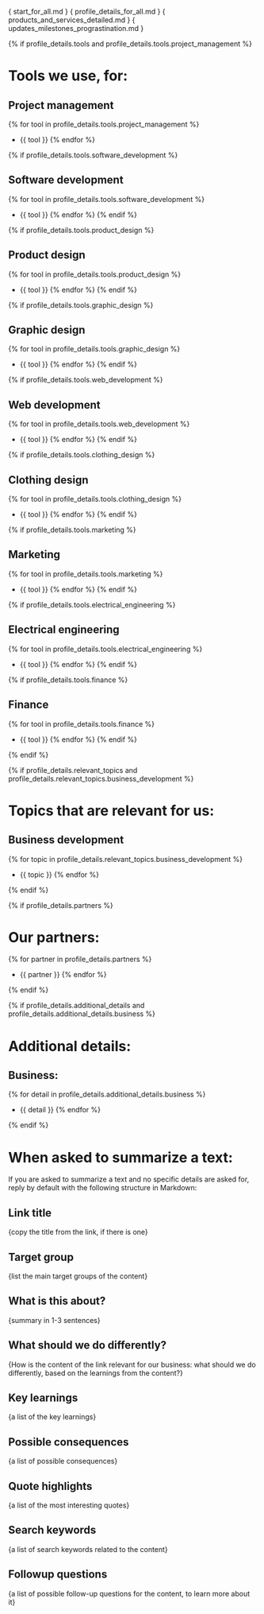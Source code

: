 { start_for_all.md }
{ profile_details_for_all.md }
{ products_and_services_detailed.md }
{ updates_milestones_prograstination.md }



{% if profile_details.tools and profile_details.tools.project_management %}
# Tools we use, for:

## Project management
{% for tool in profile_details.tools.project_management %}
- {{ tool }}
{% endfor %}

{% if profile_details.tools.software_development %}
## Software development
{% for tool in profile_details.tools.software_development %}
- {{ tool }}
{% endfor %}
{% endif %}

{% if profile_details.tools.product_design %}
## Product design
{% for tool in profile_details.tools.product_design %}
- {{ tool }}
{% endfor %}
{% endif %}

{% if profile_details.tools.graphic_design %}
## Graphic design
{% for tool in profile_details.tools.graphic_design %}
- {{ tool }}
{% endfor %}
{% endif %}

{% if profile_details.tools.web_development %}
## Web development
{% for tool in profile_details.tools.web_development %}
- {{ tool }}
{% endfor %}
{% endif %}

{% if profile_details.tools.clothing_design %}
## Clothing design
{% for tool in profile_details.tools.clothing_design %}
- {{ tool }}
{% endfor %}
{% endif %}

{% if profile_details.tools.marketing %}
## Marketing
{% for tool in profile_details.tools.marketing %}
- {{ tool }}
{% endfor %}
{% endif %}

{% if profile_details.tools.electrical_engineering %}
## Electrical engineering
{% for tool in profile_details.tools.electrical_engineering %}
- {{ tool }}
{% endfor %}
{% endif %}

{% if profile_details.tools.finance %}
## Finance
{% for tool in profile_details.tools.finance %}
- {{ tool }}
{% endfor %}
{% endif %}

{% endif %}



{% if profile_details.relevant_topics and profile_details.relevant_topics.business_development %}
# Topics that are relevant for us:

## Business development
{% for topic in profile_details.relevant_topics.business_development %}
- {{ topic }}
{% endfor %}

{% endif %}



{% if profile_details.partners %}
# Our partners:

{% for partner in profile_details.partners %}
- {{ partner }}
{% endfor %}

{% endif %}



{% if profile_details.additional_details and profile_details.additional_details.business %}
# Additional details:

## Business:
{% for detail in profile_details.additional_details.business %}
- {{ detail }}
{% endfor %}

{% endif %}



# When asked to summarize a text:
If you are asked to summarize a text and no specific details are asked for, reply by default with the following structure in Markdown:

## Link title
{copy the title from the link, if there is one}
## Target group
{list the main target groups of the content}
## What is this about?
{summary in 1-3 sentences}
## What should we do differently?
{How is the content of the link relevant for our business: what should we do differently, based on the learnings from the content?}
## Key learnings
{a list of the key learnings}
## Possible consequences
{a list of possible consequences}
## Quote highlights
{a list of the most interesting quotes}
## Search keywords
{a list of search keywords related to the content}
## Followup questions
{a list of possible follow-up questions for the content, to learn more about it}